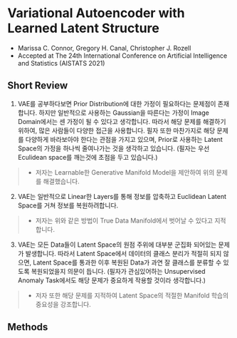 # Variational Autoencoder with Learned Latent Structure

- Marissa C. Connor, Gregory H. Canal, Christopher J. Rozell
- Accepted at The 24th International Conference on Artificial Intelligence and Statistics (AISTATS 2021)

## Short Review

1. VAE를 공부하다보면 Prior Distribution에 대한 가정이 필요하다는 문제점이 존재합니다. 하지만 일반적으로 사용하는 Gaussian을 따른다는 가정이 Image Domain에서는 센 가정이 될 수 있다고 생각합니다. 따라서 해당 문제를 해결하기 위하여, 많은 사람들이 다양한 접근을 사용합니다. 필자 또한 마찬가지로 해당 문제를 다양하게 바라보아야 한다는 관점을 가지고 있으며, Prior로 사용하는 Latent Space의 가정을 하나씩 줄여나가는 것을 생각하고 있습니다. (필자는 우선 Eculidean space를 깨는것에 초점을 두고 있습니다.)

> * 저자는 Learnable한 Generative Manifold Model을 제안하여 위의 문제를 해결했습니다.


2. VAE는 일반적으로 Linear한 Layers를 통해 정보를 압축하고 Euclidean Latent Space를 거쳐 정보를 복원하려합니다.

> * 저자는 위와 같은 방법이 True Data Manifold에서 벗어날 수 있다고 지적합니다. 


3. VAE는 모든 Data들이 Latent Space의 원점 주위에 대부분 군집화 되어있는 문제가 발생합니다. 따라서 Latent Space에서 데이터의 클래스 분리가 적절히 되지 않으면, Latent Space를 통과한 이후 복원된 Data가 과연 잘 클래스를 분류할 수 있도록 복원되었을지 의문이 듭니다. (필자가 관심있어하는 Unsupervised Anomaly Task에서도 해당 문제가 중요하게 작용할 것이라 생각합니다.)

> * 저자 또한 해당 문제를 지적하여 Latent Space의 적절한 Manifold 학습의 중요성을 강조합니다.

## Methods
